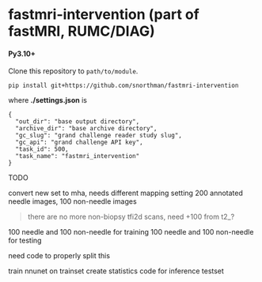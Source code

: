 # fastmri-intervention (part of fastMRI, RUMC/DIAG)

#### Py3.10+

Clone this repository to `path/to/module`.

```commandline
pip install git+https://github.com/snorthman/fastmri-intervention
```

where **./settings.json** is
```
{
  "out_dir": "base output directory",
  "archive_dir": "base archive directory",
  "gc_slug": "grand challenge reader study slug",
  "gc_api": "grand challenge API key",
  "task_id": 500,
  "task_name": "fastmri_intervention"
}
```

TODO

convert new set to mha, needs different mapping setting
200 annotated needle images, 100 non-needle images

> there are no more non-biopsy tfi2d scans, need +100 from t2_?

100 needle and 100 non-needle for training
100 needle and 100 non-needle for testing

need code to properly split this

train nnunet on trainset
create statistics code for inference testset
